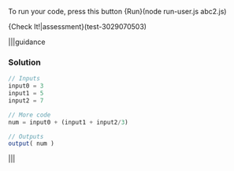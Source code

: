 To run your code, press this button {Run}(node run-user.js abc2.js)


{Check It!|assessment}(test-3029070503)

|||guidance
### Solution
```javascript
// Inputs
input0 = 3
input1 = 5
input2 = 7

// More code
num = input0 + (input1 + input2/3)

// Outputs
output( num )

```
|||
